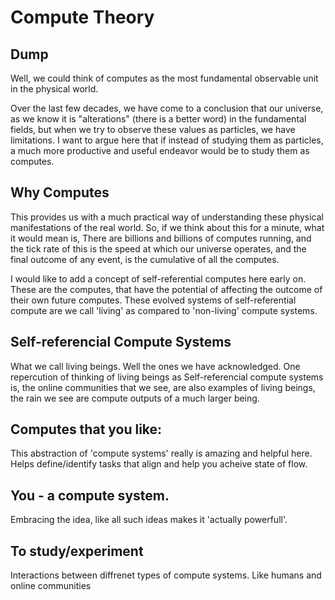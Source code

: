 # Compute Theory

## Dump
Well, we could think of computes as the most fundamental observable unit in the physical world.

Over the last few decades, we have come to a conclusion that our universe, as we know it is "alterations" (there is a better word) in the fundamental fields, but when we try to observe these values as particles, we have limitations.
I want to argue here that if instead of studying them as particles, a much more productive and useful endeavor would be to study them as computes.


## Why Computes
This provides us with a much practical way of understanding these physical manifestations of the real world.
So, if we think about this for a minute, what it would mean is,
There are billions and billions of computes running, and the tick rate of this is the speed at which our universe operates, and the final outcome of any event, is the cumulative of all the computes.

I would like to add a concept of self-referential computes here early on. These are the computes, that have the potential of affecting the outcome of their own future computes.
These evolved systems of self-referential compute are we call 'living' as compared to 'non-living' compute systems.



## Self-referencial Compute Systems
What we call living beings. Well the ones we have acknowledged.
One repercution of thinking of living beings as Self-referencial compute systems is, the online communities that we see, are also examples of living beings, the rain we see are compute outputs of a much larger being.



## Computes that you like:
This abstraction of 'compute systems' really is amazing and helpful here. Helps define/identify tasks that align and help you acheive state of flow.



## You - a compute system.
Embracing the idea, like all such ideas makes it 'actually powerfull'.



## To study/experiment
Interactions between diffrenet types of compute systems.
Like humans and online communities
